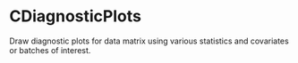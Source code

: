 # CDiagnosticPlots
Draw diagnostic plots for data matrix using various statistics and covariates or batches of interest.
